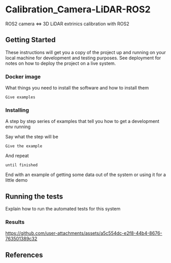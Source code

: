 # Calibration_Camera-LiDAR-ROS2
ROS2 camera <=> 3D LiDAR extrinics calibration with ROS2 

## Getting Started

These instructions will get you a copy of the project up and running on your local machine for development and testing purposes. See deployment for notes on how to deploy the project on a live system.

### Docker image

What things you need to install the software and how to install them

```
Give examples
```

### Installing

A step by step series of examples that tell you how to get a development env running

Say what the step will be

```
Give the example
```

And repeat

```
until finished
```

End with an example of getting some data out of the system or using it for a little demo

## Running the tests

Explain how to run the automated tests for this system

### Results
https://github.com/user-attachments/assets/a5c554dc-e2f8-44b4-8676-763501389c32

## References

